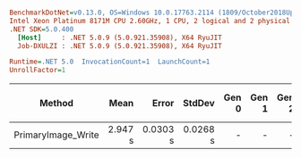 ``` ini

BenchmarkDotNet=v0.13.0, OS=Windows 10.0.17763.2114 (1809/October2018Update/Redstone5)
Intel Xeon Platinum 8171M CPU 2.60GHz, 1 CPU, 2 logical and 2 physical cores
.NET SDK=5.0.400
  [Host]     : .NET 5.0.9 (5.0.921.35908), X64 RyuJIT
  Job-DXULZI : .NET 5.0.9 (5.0.921.35908), X64 RyuJIT

Runtime=.NET 5.0  InvocationCount=1  LaunchCount=1  
UnrollFactor=1  

```
|             Method |    Mean |    Error |   StdDev | Gen 0 | Gen 1 | Gen 2 | Allocated | Allocated native memory | Native memory leak |
|------------------- |--------:|---------:|---------:|------:|------:|------:|----------:|------------------------:|-------------------:|
| PrimaryImage_Write | 2.947 s | 0.0303 s | 0.0268 s |     - |     - |     - |     128 B |           210,038,978 B |       18,048,557 B |

